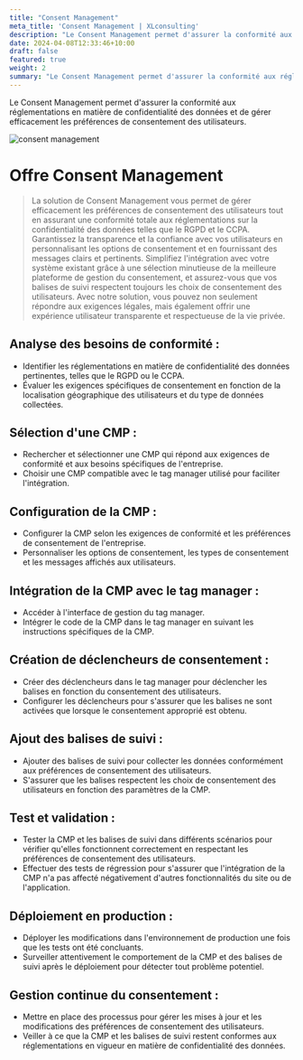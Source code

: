 ```yaml
---
title: "Consent Management"
meta_title: 'Consent Management | XLconsulting'
description: "Le Consent Management permet d'assurer la conformité aux réglementations en matière de confidentialité des données et de gérer efficacement les préférences de consentement des utilisateurs."
date: 2024-04-08T12:33:46+10:00
draft: false
featured: true
weight: 2
summary: "Le Consent Management permet d'assurer la conformité aux réglementations en matière de confidentialité des données et de gérer efficacement les préférences de consentement des utilisateurs."
---
```


Le Consent Management permet d'assurer la conformité aux réglementations en matière de confidentialité des données et de gérer efficacement les préférences de consentement des utilisateurs.
<!--more-->

![consent management](/images/austin-distel-nGc5RT2HmF0-unsplash.jpg)

# Offre Consent Management

>  La solution de Consent Management vous permet de gérer efficacement les préférences de consentement des utilisateurs tout en assurant une conformité totale aux réglementations sur la confidentialité des données telles que le RGPD et le CCPA. Garantissez la transparence et la confiance avec vos utilisateurs en personnalisant les options de consentement et en fournissant des messages clairs et pertinents. Simplifiez l'intégration avec votre système existant grâce à une sélection minutieuse de la meilleure plateforme de gestion du consentement, et assurez-vous que vos balises de suivi respectent toujours les choix de consentement des utilisateurs. Avec notre solution, vous pouvez non seulement répondre aux exigences légales, mais également offrir une expérience utilisateur transparente et respectueuse de la vie privée.

## Analyse des besoins de conformité :
- Identifier les réglementations en matière de confidentialité des données pertinentes, telles que le RGPD ou le CCPA.
- Évaluer les exigences spécifiques de consentement en fonction de la localisation géographique des utilisateurs et du type de données collectées.

## Sélection d'une CMP :
- Rechercher et sélectionner une CMP qui répond aux exigences de conformité et aux besoins spécifiques de l'entreprise.
- Choisir une CMP compatible avec le tag manager utilisé pour faciliter l'intégration.

## Configuration de la CMP :
- Configurer la CMP selon les exigences de conformité et les préférences de consentement de l'entreprise.
- Personnaliser les options de consentement, les types de consentement et les messages affichés aux utilisateurs.

## Intégration de la CMP avec le tag manager :
- Accéder à l'interface de gestion du tag manager.
- Intégrer le code de la CMP dans le tag manager en suivant les instructions spécifiques de la CMP.

## Création de déclencheurs de consentement :
- Créer des déclencheurs dans le tag manager pour déclencher les balises en fonction du consentement des utilisateurs.
- Configurer les déclencheurs pour s'assurer que les balises ne sont activées que lorsque le consentement approprié est obtenu.

## Ajout des balises de suivi :
- Ajouter des balises de suivi pour collecter les données conformément aux préférences de consentement des utilisateurs.
- S'assurer que les balises respectent les choix de consentement des utilisateurs en fonction des paramètres de la CMP.

## Test et validation :
- Tester la CMP et les balises de suivi dans différents scénarios pour vérifier qu'elles fonctionnent correctement en respectant les préférences de consentement des utilisateurs.
- Effectuer des tests de régression pour s'assurer que l'intégration de la CMP n'a pas affecté négativement d'autres fonctionnalités du site ou de l'application.

## Déploiement en production :
- Déployer les modifications dans l'environnement de production une fois que les tests ont été concluants.
- Surveiller attentivement le comportement de la CMP et des balises de suivi après le déploiement pour détecter tout problème potentiel.

## Gestion continue du consentement :
- Mettre en place des processus pour gérer les mises à jour et les modifications des préférences de consentement des utilisateurs.
- Veiller à ce que la CMP et les balises de suivi restent conformes aux réglementations en vigueur en matière de confidentialité des données.